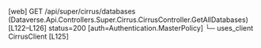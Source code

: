 [web] GET /api/super/cirrus/databases  (Dataverse.Api.Controllers.Super.Cirrus.CirrusController.GetAllDatabases)  [L122–L126] status=200 [auth=Authentication.MasterPolicy]
  └─ uses_client CirrusClient [L125]


